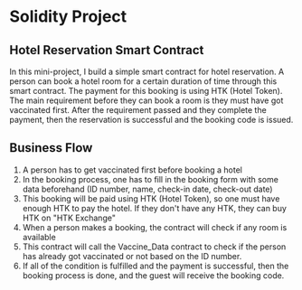 Solidity Project
================

Hotel Reservation Smart Contract
--------------------------------

In this mini-project, I build a simple smart contract for hotel reservation.
A person can book a hotel room for a certain duration of time through this smart contract. 
The payment for this booking is using HTK (Hotel Token).
The main requirement before they can book a room is they must have got vaccinated first. 
After the requirement passed and they complete the payment, then the reservation is successful and the booking code is issued.


Business Flow
-------------
1. A person has to get vaccinated first before booking a hotel
2. In the booking process, one has to fill in the booking form with some data beforehand (ID number, name, check-in date, check-out date)
3. This booking will be paid using HTK (Hotel Token), so one must have enough HTK to pay the hotel. If they don't have any HTK, they can buy HTK on "HTK Exchange"
4. When a person makes a booking, the contract will check if any room is available 
5. This contract will call the Vaccine_Data contract to check if the person has already got vaccinated or not based on the ID number.
6. If all of the condition is fulfilled and the payment is successful, then the booking process is done, and the guest will receive the booking code.
